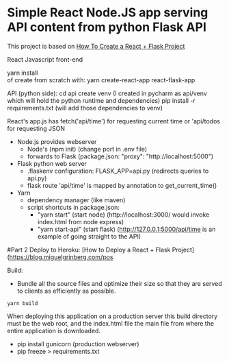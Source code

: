 
# Simple React Node.JS app serving API content from python Flask API
This project is based on [How To Create a React + Flask Project](https://blog.miguelgrinberg.com/post/how-to-create-a-react--flask-project)


React Javascript front-end

yarn install  
of create from scratch with: yarn create-react-app react-flask-app

API (python side):
cd api
create venv (I created in pycharm as api/venv which will hold the python runtime and dependencies)
pip install -r requirements.txt (will add those dependencies to venv)


React's app.js has fetch('api/time') for requesting current time or 'api/todos for requesting JSON 
* Node.js provides webserver
    * Node's (npm init)  (change port in .env file)
    * forwards to Flask  (package.json: "proxy": "http://localhost:5000")
* Flask python web server
    * .flaskenv configuration: FLASK_APP=api.py (redirects queries to api.py)
    * flask route 'api/time' is mapped by annotation to get_current_time()
* Yarn
    * dependency manager (like maven)
    * script shortcuts in package.json:
        * "yarn start" (start node) (http://localhost:3000/ would invoke index.html from node express)
        * "yarn start-api" (start flask) (http://127.0.0.1:5000/api/time is an example of going straight to the API)


#Part 2 Deploy to Heroku: [How to Deploy a React + Flask Project](https://blog.miguelgrinberg.com/pos

Build:
* Bundle all the source files and optimize their size so that they are served to clients as efficiently as possible.
```
yarn build
```
  When deploying this application on a production server this build directory must be the web root, and the index.html file the main file from where the entire application is downloaded.
* pip install gunicorn (production webserver)
* pip freeze > requirements.txt













